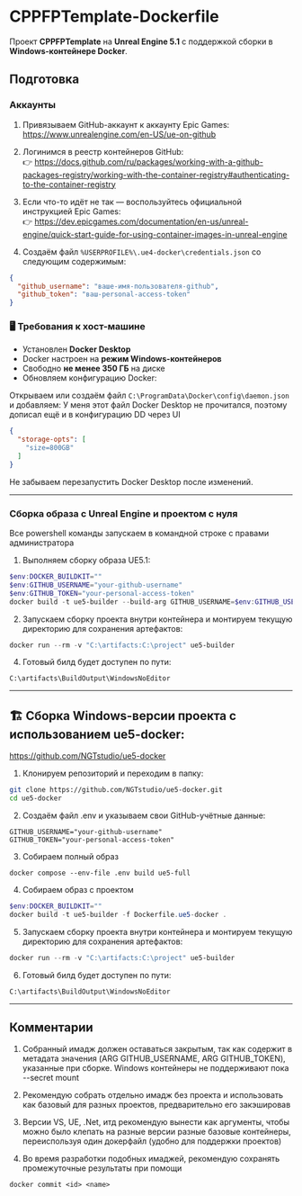 # CPPFPTemplate-Dockerfile

Проект **CPPFPTemplate** на **Unreal Engine 5.1** с поддержкой сборки в **Windows-контейнере Docker**.

## Подготовка

### Аккаунты

1. Привязываем GitHub-аккаунт к аккаунту Epic Games:  
   https://www.unrealengine.com/en-US/ue-on-github

2. Логинимся в реестр контейнеров GitHub:  
   👉 https://docs.github.com/ru/packages/working-with-a-github-packages-registry/working-with-the-container-registry#authenticating-to-the-container-registry

3. Если что-то идёт не так — воспользуйтесь официальной инструкцией Epic Games:  
   👉 https://dev.epicgames.com/documentation/en-us/unreal-engine/quick-start-guide-for-using-container-images-in-unreal-engine

4. Создаём файл `%USERPROFILE%\.ue4-docker\credentials.json` со следующим содержимым:

```json
{
  "github_username": "ваше-имя-пользователя-github",
  "github_token": "ваш-personal-access-token"
}
```

### 🖥️ Требования к хост-машине

- Установлен **Docker Desktop**
- Docker настроен на **режим Windows-контейнеров**
- Свободно **не менее 350 ГБ** на диске
- Обновляем конфигурацию Docker:

Открываем или создаём файл `C:\ProgramData\Docker\config\daemon.json` и добавляем:
У меня этот файл Docker Desktop не прочитался, поэтому дописал ещё и в конфигурацию DD через UI

```json
{
  "storage-opts": [
    "size=800GB"
  ]
}
```

Не забываем перезапустить Docker Desktop после изменений.

---

### Сборка образа с Unreal Engine и проектом c нуля

Все powershell команды запускаем в командной строке с правами администратора

1. Выполняем сборку образа UE5.1:

```powershell
$env:DOCKER_BUILDKIT=""
$env:GITHUB_USERNAME="your-github-username"
$env:GITHUB_TOKEN="your-personal-access-token"
docker build -t ue5-builder --build-arg GITHUB_USERNAME=$env:GITHUB_USERNAME --build-arg GITHUB_TOKEN=$env:GITHUB_TOKEN .

```

2. Запускаем сборку проекта внутри контейнера и монтируем текущую директорию для сохранения артефактов:

```powershell
docker run --rm -v "C:\artifacts:C:\project" ue5-builder
```

4. Готовый билд будет доступен по пути:

```
C:\artifacts\BuildOutput\WindowsNoEditor
```

---

## 🏗️ Сборка Windows-версии проекта c использованием ue5-docker:
https://github.com/NGTstudio/ue5-docker

1. Клонируем репозиторий и переходим в папку:

```bash
git clone https://github.com/NGTstudio/ue5-docker.git
cd ue5-docker
```

2. Создаём файл .env и указываем свои GitHub-учётные данные:

```
GITHUB_USERNAME="your-github-username"
GITHUB_TOKEN="your-personal-access-token"
```

3. Собираем полный образ

```
docker compose --env-file .env build ue5-full
```

4. Собираем образ с проектом

```powershell
$env:DOCKER_BUILDKIT=""
docker build -t ue5-builder -f Dockerfile.ue5-docker .
```

5. Запускаем сборку проекта внутри контейнера и монтируем текущую директорию для сохранения артефактов:

```powershell
docker run --rm -v "C:\artifacts:C:\project" ue5-builder
```

6. Готовый билд будет доступен по пути:

```
C:\artifacts\BuildOutput\WindowsNoEditor
```
---

## Комментарии

1. Собранный имадж должен оставаться закрытым, так как содержит в метадата значения (ARG GITHUB_USERNAME, ARG GITHUB_TOKEN), указанные при сборке.
Windows контейнеры не поддерживают пока --secret mount

2. Рекомендую собрать отдельно имадж без проекта и использовать как базовый для разных проектов, предварительно его закэшировав

3. Версии VS, UE, .Net, итд рекомендую вынести как аргументы, чтобы можно было клепать на разные версии разные базовые контейнеры, переиспользуя один докерфайл (удобно для поддержки проектов)

4. Во время разработки подобных имаджей, рекомендую сохранять промежуточные результаты при помощи

```
docker commit <id> <name>
```